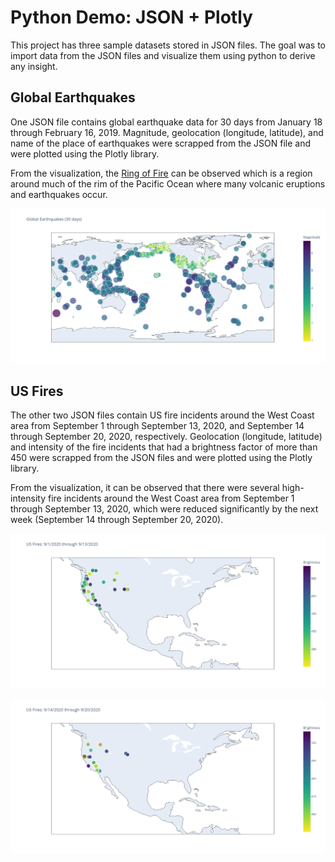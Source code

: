 # Python Demo: JSON + Plotly

This project has three sample datasets stored in JSON files. The goal was to import data from the JSON files and visualize them using python to derive any insight.

## Global Earthquakes

One JSON file contains global earthquake data for 30 days from January 18 through February 16, 2019. Magnitude, geolocation (longitude, latitude), and name of the place of earthquakes were scrapped from the JSON file and were plotted using the Plotly library.

From the visualization, the [Ring of Fire](https://en.wikipedia.org/wiki/Ring_of_Fire) can be observed which is a region around much of the rim of the Pacific Ocean where many volcanic eruptions and earthquakes occur.

![The Ring of Fire](images/eq_30_days.png)

## US Fires

The other two JSON files contain US fire incidents around the West Coast area from September 1 through September 13, 2020, and September 14 through September 20, 2020, respectively. Geolocation (longitude, latitude) and intensity of the fire incidents that had a brightness factor of more than 450 were scrapped from the JSON files and were plotted using the Plotly library.

From the visualization, it can be observed that there were several high-intensity fire incidents around the West Coast area from September 1 through September 13, 2020, which were reduced significantly by the next week (September 14 through September 20, 2020).

![US Fires: 9/1/2020 through 9/13/2020](images/US_fires_9_1.png)

![US Fires: 9/14/2020 through 9/20/2020](images/US_fires_9_14.png)